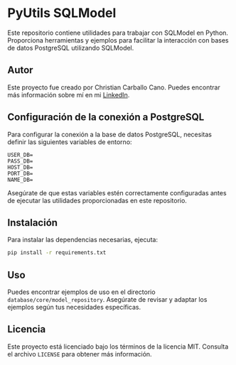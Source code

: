 # PyUtils SQLModel

Este repositorio contiene utilidades para trabajar con SQLModel en Python. Proporciona herramientas y ejemplos para facilitar la interacción con bases de datos PostgreSQL utilizando SQLModel.

## Autor

Este proyecto fue creado por Christian Carballo Cano. Puedes encontrar más información sobre mí en mi [LinkedIn](https://www.linkedin.com/in/cano2908/).

## Configuración de la conexión a PostgreSQL

Para configurar la conexión a la base de datos PostgreSQL, necesitas definir las siguientes variables de entorno:

```env
USER_DB=
PASS_DB=
HOST_DB=
PORT_DB=
NAME_DB=
```

Asegúrate de que estas variables estén correctamente configuradas antes de ejecutar las utilidades proporcionadas en este repositorio.

## Instalación

Para instalar las dependencias necesarias, ejecuta:

```bash
pip install -r requirements.txt
```

## Uso

Puedes encontrar ejemplos de uso en el directorio `database/core/model_repository`. Asegúrate de revisar y adaptar los ejemplos según tus necesidades específicas.

## Licencia

Este proyecto está licenciado bajo los términos de la licencia MIT. Consulta el archivo `LICENSE` para obtener más información.
